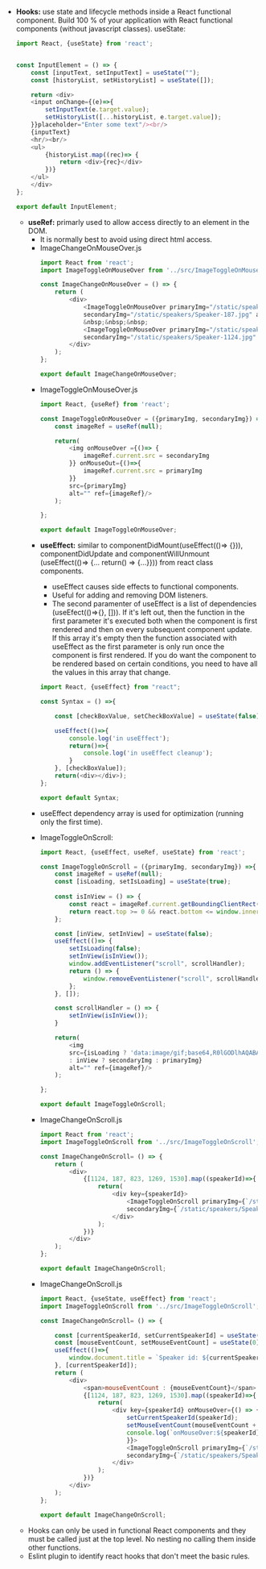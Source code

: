 - **Hooks:** use state and lifecycle methods inside a React functional component.
Build 100 % of your application with React functional components (without javascript classes).
useState:
    ```js
    import React, {useState} from 'react';


    const InputElement = () => {
        const [inputText, setInputText] = useState("");
        const [historyList, setHistoryList] = useState([]);

        return <div>
        <input onChange={(e)=>{
            setInputText(e.target.value);
            setHistoryList([...historyList, e.target.value]);
        }}placeholder="Enter some text"/><br/>
        {inputText}
        <hr/><br/>
        <ul>
            {historyList.map((rec)=> {
                return <div>{rec}</div>
            })}
        </ul>
        </div>
    };

    export default InputElement;
    ```
    - **useRef:** primarly used to allow access directly to an element in the DOM.
        * It is normally best to avoid using direct html access.
        * ImageChangeOnMouseOver.js
            ```js
            import React from 'react';
            import ImageToggleOnMouseOver from '../src/ImageToggleOnMouseOver';

            const ImageChangeOnMouseOver = () => {
                return (
                    <div>
                        <ImageToggleOnMouseOver primaryImg="/static/speakers/bw/Speaker-187.jpg" 
                        secondaryImg="/static/speakers/Speaker-187.jpg" alt=""/>
                        &nbsp;&nbsp;&nbsp;
                        <ImageToggleOnMouseOver primaryImg="/static/speakers/bw/Speaker-1124.jpg" 
                        secondaryImg="/static/speakers/Speaker-1124.jpg" alt=""/> 
                    </div>
                );
            };

            export default ImageChangeOnMouseOver;
            ```
        * ImageToggleOnMouseOver.js
            ```js
            import React, {useRef} from 'react';

            const ImageToggleOnMouseOver = ({primaryImg, secondaryImg}) =>{
                const imageRef = useRef(null);

                return(
                    <img onMouseOver ={()=> {
                        imageRef.current.src = secondaryImg
                    }} onMouseOut={()=>{
                        imageRef.current.src = primaryImg
                    }} 
                    src={primaryImg}
                    alt="" ref={imageRef}/>
                );

            };

            export default ImageToggleOnMouseOver;
            ```
        - **useEffect:** similar to componentDidMount(useEffect(()=> {})), componentDidUpdate and componentWillUnmount (useEffect(()=> {... return() => {...}})) from react class components.
            - useEffect causes side effects to functional components. 
            - Useful for adding and removing DOM listeners.
            - The second paramenter of useEffect is a list of dependencies (useEfect(()=>{}, [])). If it's left out, then the function in the first parameter it's executed both when the component is first rendered and then on every subsequent component update. If this array it's empty then the function associated with useEffect as the first parameter is only run once the component is first rendered. If you do want the component to be rendered based on certain conditions, you need to have all the values in this array that change.

            ```js
            import React, {useEffect} from "react";

            const Syntax = () =>{

                const [checkBoxValue, setCheckBoxValue] = useState(false);

                useEffect(()=>{
                    console.log('in useEffect');
                    return()=>{
                        console.log('in useEffect cleanup');
                    }
                }, [checkBoxValue]);
                return(<div></div>);
            };

            export default Syntax;
            ```
        - useEffect dependency array is used for optimization (running only the first time).
        - ImageToggleOnScroll:
            ```js
            import React, {useEffect, useRef, useState} from 'react';

            const ImageToggleOnScroll = ({primaryImg, secondaryImg}) =>{
                const imageRef = useRef(null);
                const [isLoading, setIsLoading] = useState(true);
                
                const isInView = () => {
                    const react = imageRef.current.getBoundingClientRect();
                    return react.top >= 0 && react.bottom <= window.innerHeight;
                };

                const [inView, setInView] = useState(false);
                useEffect(()=> {
                    setIsLoading(false);
                    setInView(isInView());
                    window.addEventListener("scroll", scrollHandler);
                    return () => {
                        window.removeEventListener("scroll", scrollHandler);
                    };
                }, []);

                const scrollHandler = () => {
                    setInView(isInView());
                }

                return(
                    <img 
                    src={isLoading ? 'data:image/gif;base64,R0lGODlhAQABAIAAAP///wAAACH5BAEAAAAALAAAAAABAAEAAAICRAEAOw=='
                    : inView ? secondaryImg : primaryImg}
                    alt="" ref={imageRef}/>
                );

            };

            export default ImageToggleOnScroll;
            ```
        - ImageChangeOnScroll.js

            ```js
            import React from 'react';
            import ImageToggleOnScroll from '../src/ImageToggleOnScroll';

            const ImageChangeOnScroll= () => {
                return (
                    <div>
                        {[1124, 187, 823, 1269, 1530].map((speakerId)=>{
                            return(
                                <div key={speakerId}>
                                    <ImageToggleOnScroll primaryImg={`/static/speakers/bw/Speaker-${speakerId}.jpg`}
                                    secondaryImg={`/static/speakers/Speaker-${speakerId}.jpg`} alt=""/>
                                </div>
                            );
                        })}
                    </div>
                );
            };

            export default ImageChangeOnScroll;
            ```
        - ImageChangeOnScroll.js
        
            ```js
            import React, {useState, useEffect} from 'react';
            import ImageToggleOnScroll from '../src/ImageToggleOnScroll';

            const ImageChangeOnScroll= () => {

                const [currentSpeakerId, setCurrentSpeakerId] = useState(0);
                const [mouseEventCount, setMouseEventCount] = useState(0);
                useEffect(()=>{
                    window.document.title = `Speaker id: ${currentSpeakerId}`;        console.log(`useEffect: setting title to ${currentSpeakerId}`);
                }, [currentSpeakerId]);
                return (
                    <div>
                        <span>mouseEventCount : {mouseEventCount}</span>
                        {[1124, 187, 823, 1269, 1530].map((speakerId)=>{
                            return(
                                <div key={speakerId} onMouseOver={() => {
                                    setCurrentSpeakerId(speakerId);
                                    setMouseEventCount(mouseEventCount + 1);
                                    console.log(`onMouseOver:${speakerId}`);
                                    }}>
                                    <ImageToggleOnScroll primaryImg={`/static/speakers/bw/Speaker-${speakerId}.jpg`}
                                    secondaryImg={`/static/speakers/Speaker-${speakerId}.jpg`} alt=""/>
                                </div>
                            );
                        })}
                    </div>
                );
            };

            export default ImageChangeOnScroll;
            ```
    * Hooks can only be used in functional React components and they must be called just at the top level. No nesting no calling them inside other functions. 
    * Eslint plugin to identify react hooks that don't meet the basic rules.